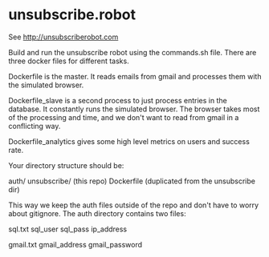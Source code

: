 # unsubscribe.robot

See http://unsubscriberobot.com

Build and run the unsubscribe robot using the commands.sh file. There are three docker files for different tasks. 

Dockerfile is the master. It reads emails from gmail and processes them with the simulated browser.

Dockerfile_slave is a second process to just process entries in the database. It constantly runs the simulated browser. The browser takes most of the processing and time, and we don't want to read from gmail in a conflicting way.

Dockerfile_analytics gives some high level metrics on users and success rate.

Your directory structure should be:

auth/
unsubscribe/ (this repo)
Dockerfile (duplicated from the unsubscribe dir)

This way we keep the auth files outside of the repo and don't have to worry about gitignore. The auth directory contains two files:

sql.txt
sql_user
sql_pass
ip_address

gmail.txt
gmail_address
gmail_password